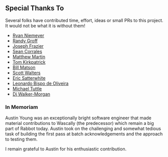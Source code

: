 ## Special Thanks To

Several folks have contributed time, effort, ideas or small PRs to this project. It would not be what it is without them!

 * [Ryan Niemeyer](http://knockmeout.net)
 * [Randy Groff](http://randygroff.com)
 * [Joseph Frazier](https://github.com/josephfrazier)
 * [Sean Corrales](https://github.com/droidenator)
 * [Matthew Martin](http://matmar10.com)
 * [Tom Kirkpatrick](https://github.com/mrfelton)
 * [Bill Matson](https://github.com/bmatson)
 * [Scott Walters](http://github.com/LeankitScott)
 * [Eric Satterwhite](http://codedependant.net/)
 * [Leonardo Bispo de Oliveira](http://blog.bispooliveira.de)
 * [Michael Tuttle](https://github.com/openam)
 * [Dj Walker-Morgan](http://www.codepope.com)

### In Memoriam

Austin Young was an exceptionally bright software engineer that made material contributions to Wascally (the predecessor) which remain a big part of Rabbot today. Austin took on the challenging and somewhat tedious task of building the first pass at batch acknowledgements and the approach to testing them.

I remain grateful to Austin for his enthusiastic contribution.
